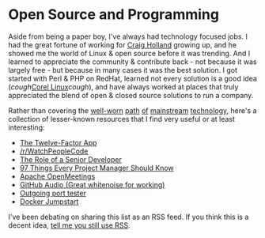 # Open Source and Programming

Aside from being a paper boy, I've always had technology focused jobs. I had the great fortune of working for [Craig Holland](https://www.linkedin.com/in/craig-holland-61336b33) growing up, and he showed me the world of Linux & open source before it was trending. And I learned to appreciate the community & contribute back - not because it was largely free - but because in many cases it was the best solution. I got started with Perl & PHP on RedHat, learned not every solution is a good idea (*cough*[Corel Linux](https://en.wikipedia.org/wiki/Corel_Linux)*cough*), and have always worked at places that truly appreciated the blend of open & closed source solutions to run a company.

Rather than covering the [well-worn](https://techcrunch.com) [path](https://news.ycombinator.com/) [of](https://github.com/) [mainstream](http://stackoverflow.com/) [technology](https://www.reddit.com/r/programming/), here's a collection of lesser-known resources that I find very useful or at least interesting:
* [The Twelve-Factor App](https://12factor.net/)
* [/r/WatchPeopleCode](https://www.reddit.com/r/WatchPeopleCode/)
* [The Role of a Senior Developer](http://mattbriggs.net/blog/2015/06/01/the-role-of-a-senior-developer/)
* [97 Things Every Project Manager Should Know](http://www.oreilly.com/pub/pr/2381)
* [Apache OpenMeetings](http://openmeetings.apache.org/)
* [GitHub Audio (Great whitenoise for working)](https://github.audio/)
* [Outgoing port tester](http://portquiz.net/)
* [Docker Jumpstart](http://odewahn.github.io/docker-jumpstart/)

I've been debating on sharing this list as an RSS feed. If you think this is a decent idea, [tell me you still use RSS](mailto:eric.caron@gmail.com).